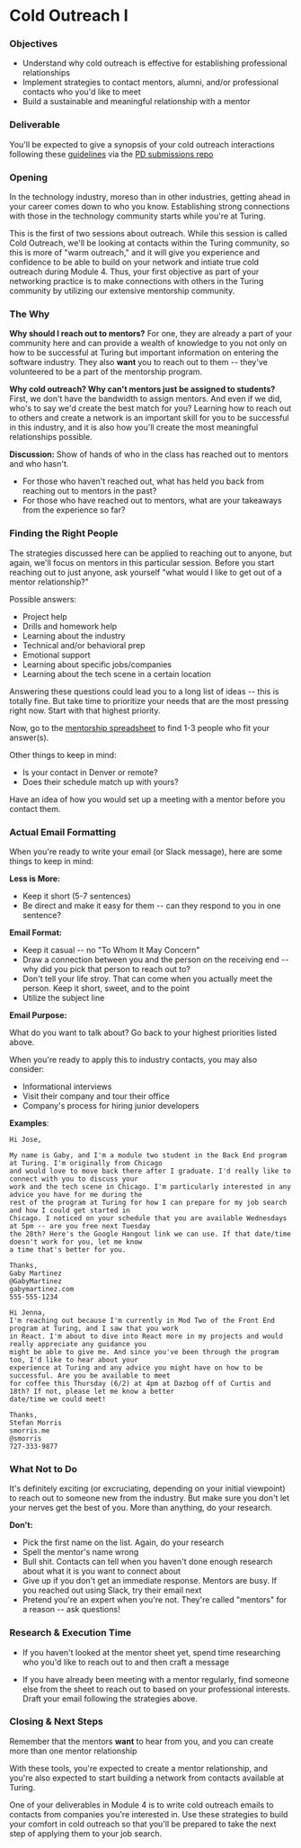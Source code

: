 # Cold Outreach I

### Objectives
* Understand why cold outreach is effective for establishing professional relationships
* Implement strategies to contact mentors, alumni, and/or professional contacts who you'd like to meet
* Build a sustainable and meaningful relationship with a mentor

### Deliverable
You'll be expected to give a synopsis of your cold outreach interactions following these [guidelines](https://github.com/turingschool/career-development-curriculum/blob/master/module_two/cold_outreach_i_guidelines.md) via the [PD submissions repo](https://github.com/turingschool/career-development-curriculum/tree/master/deliverable_submissions)

### Opening
In the technology industry, moreso than in other industries, getting ahead in your career comes down to who you know. Establishing strong connections with those in the technology community starts while you're at Turing.

This is the first of two sessions about outreach. While this session is called Cold Outreach, we'll be looking at contacts within the Turing community, so this is more of "warm outreach," and it will give you experience and confidence to be able to build on your network and intiate true cold outreach during Module 4. Thus, your first objective as part of your networking practice is to make connections with others in the Turing community by utilizing our extensive mentorship community. 

### The Why
**Why should I reach out to mentors?** 
For one, they are already a part of your community here and can provide a wealth of knowledge to you not only on how to be successful at Turing but important information on entering the software industry. They also **want** you to reach out to them -- they've volunteered to be a part of the mentorship program. 

**Why cold outreach? Why can't mentors just be assigned to students?** 
First, we don't have the bandwidth to assign mentors. And even if we did, who's to say we'd create the best match for you? Learning how to reach out to others and create a network is an important skill for you to be successful in this industry, and it is also how you'll create the most meaningful relationships possible. 

**Discussion:**
Show of hands of who in the class has reached out to mentors and who hasn't.

* For those who haven't reached out, what has held you back from reaching out to mentors in the past?
* For those who have reached out to mentors, what are your takeaways from the experience so far?

### Finding the Right People
The strategies discussed here can be applied to reaching out to anyone, but again, we'll focus on mentors in this particular session. Before you start reaching out to just anyone, ask yourself "what would I like to get out of a mentor relationship?"

Possible answers:

* Project help
* Drills and homework help
* Learning about the industry
* Technical and/or behavioral prep
* Emotional support 
* Learning about specific jobs/companies
* Learning about the tech scene in a certain location

Answering these questions could lead you to a long list of ideas -- this is totally fine. But take time to prioritize your needs that are the most pressing right now. Start with that highest priority. 

Now, go to the [mentorship spreadsheet](https://docs.google.com/spreadsheets/d/1oxsATOSIdRZ78-Bj3GQY2LkIp0OV_sCN6GJVjtUuCl0/edit?usp=sharing) to find 1-3 people who fit your answer(s). 

Other things to keep in mind:

* Is your contact in Denver or remote?
* Does their schedule match up with yours?

Have an idea of how you would set up a meeting with a mentor before you contact them. 

### Actual Email Formatting
When you're ready to write your email (or Slack message), here are some things to keep in mind:

**Less is More:**

* Keep it short (5-7 sentences)
* Be direct and make it easy for them -- can they respond to you in one sentence?

**Email Format:**

* Keep it casual -- no "To Whom It May Concern" 
* Draw a connection between you and the person on the receiving end -- why did you pick that person to reach out to?
* Don't tell your life stroy. That can come when you actually meet the person. Keep it short, sweet, and to the point
* Utilize the subject line

**Email Purpose:**

What do you want to talk about? Go back to your highest priorities listed above.

When you're ready to apply this to industry contacts, you may also consider:

* Informational interviews
* Visit their company and tour their office
* Company's process for hiring junior developers

**Examples**:

    Hi Jose,

    My name is Gaby, and I'm a module two student in the Back End program at Turing. I'm originally from Chicago 
    and would love to move back there after I graduate. I'd really like to connect with you to discuss your 
    work and the tech scene in Chicago. I'm particularly interested in any advice you have for me during the 
    rest of the program at Turing for how I can prepare for my job search and how I could get started in 
    Chicago. I noticed on your schedule that you are available Wednesdays at 5pm -- are you free next Tuesday 
    the 28th? Here's the Google Hangout link we can use. If that date/time doesn't work for you, let me know 
    a time that's better for you. 

    Thanks,
    Gaby Martinez
    @GabyMartinez
    gabymartinez.com
    555-555-1234

    Hi Jenna,
    I'm reaching out because I'm currently in Mod Two of the Front End program at Turing, and I saw that you work 
    in React. I'm about to dive into React more in my projects and would really appreciate any guidance you 
    might be able to give me. And since you've been through the program too, I'd like to hear about your 
    experience at Turing and any advice you might have on how to be successful. Are you be available to meet
    for coffee this Thursday (6/2) at 4pm at Dazbog off of Curtis and 18th? If not, please let me know a better 
    date/time we could meet!

    Thanks,
    Stefan Morris
    smorris.me
    @smorris
    727-333-9877 

### What Not to Do
It's definitely exciting (or excruciating, depending on your initial viewpoint) to reach out to someone new from the industry. But make sure you don't let your nerves get the best of you. More than anything, do your research.

**Don't:**

* Pick the first name on the list. Again, do your research
* Spell the mentor's name wrong
* Bull shit. Contacts can tell when you haven't done enough research about what it is you want to connect about
* Give up if you don't get an immediate response. Mentors are busy. If you reached out using Slack, try their email next
* Pretend you're an expert when you're not. They're called "mentors" for a reason -- ask questions!

### Research & Execution Time

* If you haven't looked at the mentor sheet yet, spend time researching who you'd like to reach out to and then craft a message

* If you have already been meeting with a mentor regularly, find someone else from the sheet to reach out to based on your professional interests. Draft your email following the strategies above.

### Closing & Next Steps

Remember that the mentors **want** to hear from you, and you can create more than one mentor relationship

With these tools, you're expected to create a mentor relationship, and you're also expected to start building a network from contacts available at Turing. 

One of your deliverables in Module 4 is to write cold outreach emails to contacts from companies you're interested in. Use these strategies to build your comfort in cold outreach so that you'll be prepared to take the next step of applying them to your job search. 

